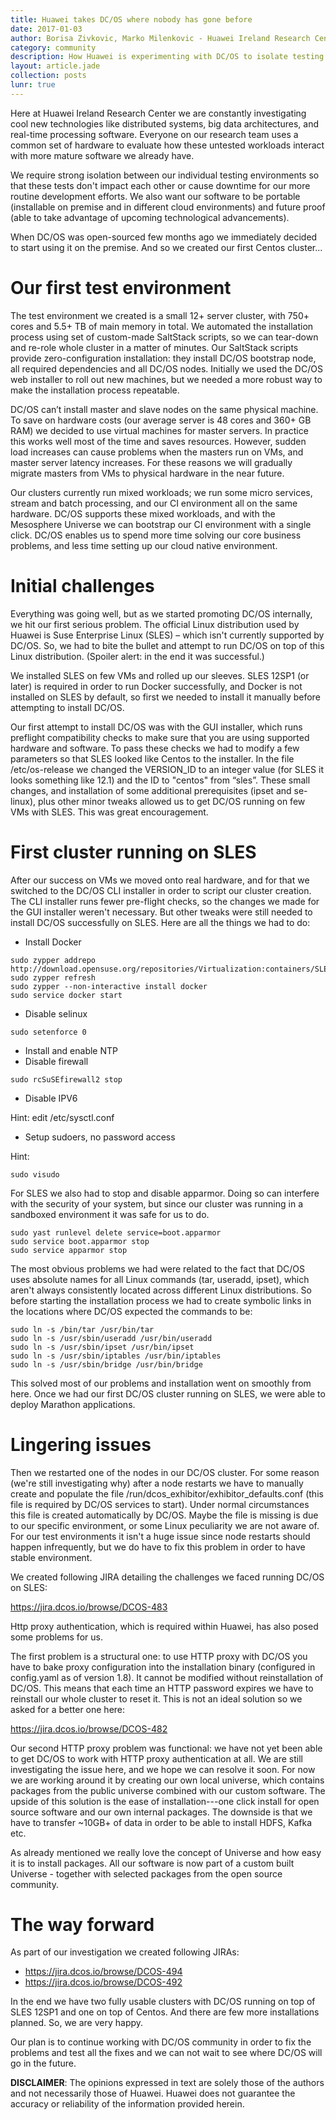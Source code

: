 ```yaml
---
title: Huawei takes DC/OS where nobody has gone before
date: 2017-01-03
author: Borisa Zivkovic, Marko Milenkovic - Huawei Ireland Research Center
category: community
description: How Huawei is experimenting with DC/OS to isolate testing environments at its Ireland Research Center
layout: article.jade
collection: posts
lunr: true
---
```


Here at Huawei Ireland Research Center we are constantly investigating cool new technologies like distributed systems, big data architectures, and real-time processing software. Everyone on our research team uses a common set of hardware to evaluate how these untested workloads interact with more mature software we already have.

We require strong isolation between our individual testing environments so that these tests don't impact each other or cause downtime for our more routine development efforts. We also want our software to be portable (installable on premise and in different cloud environments) and future proof (able to take advantage of upcoming technological advancements).

When DC/OS was open-sourced few months ago we immediately decided to start using it on the premise. And so we created our first Centos cluster...

# Our first test environment

The test environment we created is a small 12+ server cluster, with 750+ cores and 5.5+ TB of main memory in total. We automated the installation process using set of custom-made SaltStack scripts, so we can tear-down and re-role whole cluster in a matter of minutes. Our SaltStack scripts provide zero-configuration installation: they install DC/OS bootstrap node, all required dependencies and all DC/OS nodes. Initially we used the DC/OS web installer to roll out new machines, but we needed a more robust way to make the installation process repeatable.

DC/OS can’t install master and slave nodes on the same physical machine. To save on hardware costs (our average server is 48 cores and 360+ GB RAM) we decided to use virtual machines for master servers. In practice this works well most of the time and saves resources. However, sudden load increases can cause problems when the masters run on VMs, and master server latency increases. For these reasons we will gradually migrate masters from VMs to physical hardware in the near future.

Our clusters currently run mixed workloads; we run some micro services, stream and batch processing, and our CI environment all on the same hardware. DC/OS supports these mixed workloads, and with the Mesosphere Universe we can bootstrap our CI environment with a single click. DC/OS enables us to spend more time solving our core business problems, and less time setting up our cloud native environment.

# Initial challenges

Everything was going well, but as we started promoting DC/OS internally, we hit our first serious problem. The official Linux distribution used by Huawei is Suse Enterprise Linux (SLES) – which isn't currently supported by DC/OS. So, we had to bite the bullet and attempt to run DC/OS on top of this Linux distribution. (Spoiler alert: in the end it was successful.)

We installed SLES on few VMs and rolled up our sleeves. SLES 12SP1 (or later) is required in order to run Docker successfully, and Docker is not installed on SLES by default, so first we needed to install it manually before attempting to install DC/OS.

Our first attempt to install DC/OS was with the GUI installer, which runs preflight compatibility checks to make sure that you are using supported hardware and software. To pass these checks we had to modify a few parameters so that SLES looked like Centos to the installer. In the file /etc/os-release we changed the VERSION_ID to an integer value (for SLES it looks something like 12.1) and the ID to "centos" from “sles”. These small changes, and installation of some additional prerequisites (ipset and se-linux), plus other minor tweaks allowed us to get DC/OS running on few VMs with SLES. This was great encouragement.

# First cluster running on SLES

After our success on VMs we moved onto real hardware, and for that we switched to the DC/OS CLI installer in order to script our cluster creation. The CLI installer runs fewer pre-flight checks, so the changes we made for the GUI installer weren't necessary. But other tweaks were still needed to install DC/OS successfully on SLES. Here are all the things we had to do:

+ Install Docker

~~~~
sudo zypper addrepo http://download.opensuse.org/repositories/Virtualization:containers/SLE_12_SP1/Virtualization:containers.repo
sudo zypper refresh
sudo zypper --non-interactive install docker
sudo service docker start
~~~~

+ Disable selinux

~~~~
sudo setenforce 0
~~~~

+ Install and enable NTP
+ Disable firewall

~~~~
sudo rcSuSEfirewall2 stop
~~~~

+ Disable IPV6

Hint: edit /etc/sysctl.conf

+ Setup sudoers, no password access

Hint:
~~~~
sudo visudo
~~~~

For SLES we also had to stop and disable apparmor. Doing so can interfere with the security of your system, but since our cluster was running in a sandboxed environment it was safe for us to do.

~~~~
sudo yast runlevel delete service=boot.apparmor
sudo service boot.apparmor stop
sudo service apparmor stop
~~~~

The most obvious problems we had were related to the fact that DC/OS uses absolute names for all Linux commands (tar, useradd, ipset), which aren't always consistently located across different Linux distributions. So before starting the installation process we had to create symbolic links in the locations where DC/OS expected the commands to be:

~~~~
sudo ln -s /bin/tar /usr/bin/tar
sudo ln -s /usr/sbin/useradd /usr/bin/useradd
sudo ln -s /usr/sbin/ipset /usr/bin/ipset
sudo ln -s /usr/sbin/iptables /usr/bin/iptables
sudo ln -s /usr/sbin/bridge /usr/bin/bridge
~~~~

This solved most of our problems and installation went on smoothly from here. Once we had our first DC/OS cluster running on SLES, we were able to deploy Marathon applications.

# Lingering issues

Then we restarted one of the nodes in our DC/OS cluster. For some reason (we're still investigating why) after a node restarts we have to manually create and populate the file /run/dcos_exhibitor/exhibitor_defaults.conf (this file is required by DC/OS services to start). Under normal circumstances this file is created automatically by DC/OS. Maybe the file is missing is due to our specific environment, or some Linux peculiarity we are not aware of. For our test environments it isn't a huge issue since node restarts should happen infrequently, but we do have to fix this problem in order to have stable environment.

We created following JIRA detailing the challenges we faced running DC/OS on SLES:

https://jira.dcos.io/browse/DCOS-483

Http proxy authentication, which is required within Huawei, has also posed some problems for us.

The first problem is a structural one: to use HTTP proxy with DC/OS you have to bake proxy configuration into the installation binary (configured in config.yaml as of version 1.8). It cannot be modified without reinstallation of DC/OS. This means that each time an HTTP password expires we have to reinstall our whole cluster to reset it. This is not an ideal solution so we asked for a better one here:

https://jira.dcos.io/browse/DCOS-482

Our second HTTP proxy problem was functional: we have not yet been able to get DC/OS to work with HTTP proxy authentication at all. We are still investigating the issue here, and we hope we can resolve it soon. For now we are working around it by creating our own local universe, which contains packages from the public universe combined with our custom software. The upside of this solution is the ease of installation---one click install for open source software and our own internal packages. The downside is that we have to transfer ~10GB+ of data in order to be able to install HDFS, Kafka etc.

As already mentioned we really love the concept of Universe and how easy it is to install packages. All our software is now part of a custom built Universe - together with selected packages from the open source community.

# The way forward

As part of our investigation we created following JIRAs:

+ https://jira.dcos.io/browse/DCOS-494
+ https://jira.dcos.io/browse/DCOS-492

In the end we have two fully usable clusters with DC/OS running on top of SLES 12SP1 and one on top of Centos. And there are few more installations planned. So, we are very happy.

Our plan is to continue working with DC/OS community in order to fix the problems and test all the fixes and we can not wait to see where DC/OS will go in the future.

**DISCLAIMER**: The opinions expressed in text are solely those of the authors and not necessarily those of Huawei. Huawei does not guarantee the accuracy or reliability of the information provided herein.
